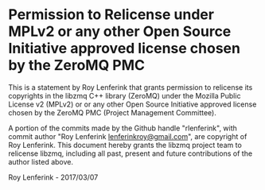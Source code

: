 # Permission to Relicense under MPLv2 or any other Open Source Initiative approved license chosen by the ZeroMQ PMC

This is a statement by Roy Lenferink
that grants permission to relicense its copyrights in the libzmq C++
library (ZeroMQ) under the Mozilla Public License v2 (MPLv2) or or any other 
Open Source Initiative approved license chosen by the ZeroMQ PMC (Project Management 
Committee).

A portion of the commits made by the Github handle "rlenferink", with
commit author "Roy Lenferink <lenferinkroy@gmail.com>", are copyright of Roy Lenferink.
This document hereby grants the libzmq project team to relicense libzmq, 
including all past, present and future contributions of the author listed above.

Roy Lenferink - 
2017/03/07